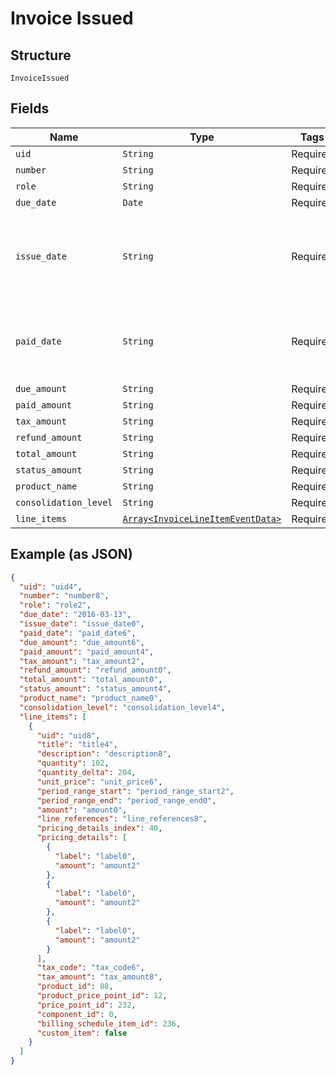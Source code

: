 
# Invoice Issued

## Structure

`InvoiceIssued`

## Fields

| Name | Type | Tags | Description |
|  --- | --- | --- | --- |
| `uid` | `String` | Required | - |
| `number` | `String` | Required | - |
| `role` | `String` | Required | - |
| `due_date` | `Date` | Required | - |
| `issue_date` | `String` | Required | Invoice issue date. Can be an empty string if value is missing. |
| `paid_date` | `String` | Required | Paid date. Can be an empty string if value is missing. |
| `due_amount` | `String` | Required | - |
| `paid_amount` | `String` | Required | - |
| `tax_amount` | `String` | Required | - |
| `refund_amount` | `String` | Required | - |
| `total_amount` | `String` | Required | - |
| `status_amount` | `String` | Required | - |
| `product_name` | `String` | Required | - |
| `consolidation_level` | `String` | Required | - |
| `line_items` | [`Array<InvoiceLineItemEventData>`](../../doc/models/invoice-line-item-event-data.md) | Required | - |

## Example (as JSON)

```json
{
  "uid": "uid4",
  "number": "number8",
  "role": "role2",
  "due_date": "2016-03-13",
  "issue_date": "issue_date0",
  "paid_date": "paid_date6",
  "due_amount": "due_amount6",
  "paid_amount": "paid_amount4",
  "tax_amount": "tax_amount2",
  "refund_amount": "refund_amount0",
  "total_amount": "total_amount0",
  "status_amount": "status_amount4",
  "product_name": "product_name0",
  "consolidation_level": "consolidation_level4",
  "line_items": [
    {
      "uid": "uid8",
      "title": "title4",
      "description": "description8",
      "quantity": 102,
      "quantity_delta": 204,
      "unit_price": "unit_price6",
      "period_range_start": "period_range_start2",
      "period_range_end": "period_range_end0",
      "amount": "amount0",
      "line_references": "line_references8",
      "pricing_details_index": 40,
      "pricing_details": [
        {
          "label": "label0",
          "amount": "amount2"
        },
        {
          "label": "label0",
          "amount": "amount2"
        },
        {
          "label": "label0",
          "amount": "amount2"
        }
      ],
      "tax_code": "tax_code6",
      "tax_amount": "tax_amount8",
      "product_id": 88,
      "product_price_point_id": 12,
      "price_point_id": 232,
      "component_id": 0,
      "billing_schedule_item_id": 236,
      "custom_item": false
    }
  ]
}
```


